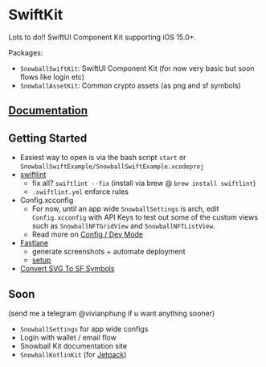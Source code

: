 # SwiftKit

Lots to do!! SwiftUI Component Kit supporting iOS 15.0+.

Packages: 
- `SnowballSwiftKit`: SwiftUI Component Kit (for now very basic but soon flows like login etc)
- `SnowballAssetKit`: Common crypto assets (as png and sf symbols)

## [Documentation](https://docs.snowballtools.xyz/)

## Getting Started

- Easiest way to open is via the bash script `start` or `SnowballSwiftExample/SnowballSwiftExample.xcodeproj`
- [swiftlint](https://github.com/realm/SwiftLint)
    - fix all? `swiftlint --fix` (install via brew @ `brew install swiftlint`)
    - `.swiftlint.yml` enforce rules
- Config.xcconfig
    - For now, until an app wide `SnowballSettings` is arch, edit `Config.xcconfig` with API Keys to test out some of the custom views such as `SnowballNFTGridView` and `SnowballNFTListView`. 
    - Read more on [Config / Dev Mode](https://nshipster.com/xcconfig/)
- [Fastlane](https://fastlane.tools)
    - generate screenshots + automate deployment
    - [setup](https://docs.fastlane.tools/getting-started/ios/setup/)
- [Convert SVG To SF Symbols](https://github.com/snowball-tools/ConvertSVGToSFSymbol)

## Soon 
(send me a telegram @vivianphung if u want anything sooner)
- `SnowballSettings` for app wide configs
- Login with wallet / email flow
- Snowball Kit documentation site
- `SnowballKotlinKit` (for [Jetpack](https://developer.android.com/jetpack))
